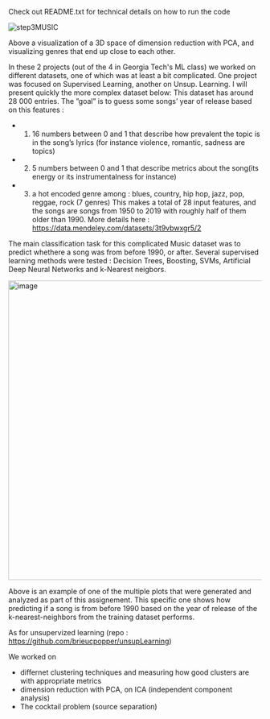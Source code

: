 Check out README.txt for technical details on how to run the code


![step3MUSIC](https://github.com/brieucpopper/MLanalysis/assets/102361078/2b0973c8-99ba-41f3-8aaf-5f4ea6aa7bcc)

Above a visualization of a 3D space of dimension reduction with PCA, and visualizing genres that end up close to each other.


In these 2 projects (out of the 4 in Georgia Tech's ML class) we worked on different datasets, one of which was at least a bit complicated. One project was focused on Supervised Learning, another on Unsup. Learning.
I will present quickly the more complex dataset below: 
This dataset has around 28 000
entries.
The ”goal” is to guess some songs’ year of release
based on this features :
- 1) 16 numbers between 0 and 1 that describe how
prevalent the topic is in the song’s lyrics (for instance violence, romantic, sadness are topics)
- 2) 5 numbers between 0 and 1 that describe metrics
about the song(its energy or its instrumentalness
for instance)
- 3) a hot encoded genre among : blues, country, hip
hop, jazz, pop, reggae, rock (7 genres)
This makes a total of 28 input features, and the songs
are songs from 1950 to 2019 with roughly half of them
older than 1990. More details here : https://data.mendeley.com/datasets/3t9vbwxgr5/2






The main classification task for this complicated Music dataset was to predict whethere a song was from before 1990, or after.
Several supervised learning methods were tested : Decision Trees, Boosting, SVMs, Artificial Deep Neural Networks and k-Nearest neigbors.


<img width="595" alt="image" src="https://github.com/brieucpopper/MLanalysis/assets/102361078/0e20b827-71d8-41ce-bfc6-d7a8caf0ce9d">

Above is an example of one of the multiple plots that were generated and analyzed as part of this assignement. This specific one shows how predicting if a song is from before 1990 based on the year of release of the k-nearest-neighbors from the training dataset performs.

As for unsupervized learning (repo : https://github.com/brieucpopper/unsupLearning)

We worked on 
 - differnet clustering techniques and measuring how good clusters are with appropriate metrics
 - dimension reduction with PCA, on ICA (independent component analysis)
 - The cocktail problem (source separation)
